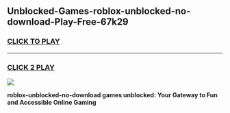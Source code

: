 
## Unblocked-Games-roblox-unblocked-no-download-Play-Free-67k29
<h3>
<a href="https://premium76.site?title=roblox-unblocked-no-download&ref=21A">CLICK TO PLAY</a></h3>
<hr>

<h3>
<a href="https://premium76.site?title=roblox-unblocked-no-download&ref=21A">CLICK 2 PLAY</a>
  
</h3>

<a href="https://premium76.site?title=roblox-unblocked-no-download&ref=21A"><img src="https://clearcache.store/games.png"></a>


**roblox-unblocked-no-download games unblocked: Your Gateway to Fun and Accessible Online Gaming**
